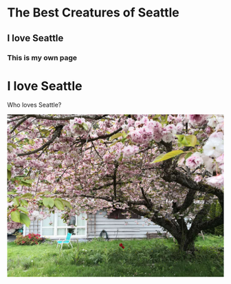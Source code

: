 # The Best Creatures of Seattle
## I love Seattle
### This is my own page
<h1> I love Seattle </h1>
<p> Who loves Seattle? </p>
<a href="http://www.google.com">
<img src="1958784204.jpg">
